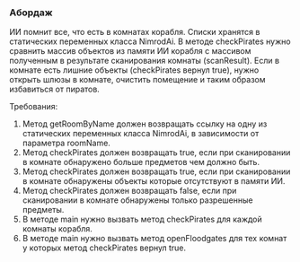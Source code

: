 
### Абордаж

ИИ помнит все, что есть в комнатах корабля. Списки хранятся в статических переменных класса NimrodAi.
В методе checkPirates нужно сравнить массив объектов из памяти ИИ корабля с массивом полученным в результате сканирования комнаты (scanResult).
Если в комнате есть лишние объекты (checkPirates вернул true), нужно открыть шлюзы в комнате, очистить помещение и таким образом избавиться от пиратов.


Требования:
1.	Метод getRoomByName должен возвращать ссылку на одну из статических переменных класса NimrodAi, в зависимости от параметра roomName.
2.	Метод checkPirates должен возвращать true, если при сканировании в комнате обнаружено больше предметов чем должно быть.
3.	Метод checkPirates должен возвращать true, если при сканировании в комнате обнаружены объекты которые отсутствуют в памяти ИИ.
4.	Метод checkPirates должен возвращать false, если при сканировании в комнате обнаружены только разрешенные предметы.
5.	В методе main нужно вызвать метод checkPirates для каждой комнаты корабля.
6.	В методе main нужно вызвать метод openFloodgates для тех комнат у которых метод checkPirates вернул true.


